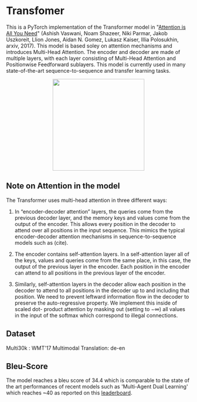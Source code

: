 # Transfomer
This is a PyTorch implementation of the Transformer model in "[Attention is All You Need](https://arxiv.org/abs/1706.03762)" (Ashish Vaswani, Noam Shazeer, Niki Parmar, Jakob Uszkoreit, Llion Jones, Aidan N. Gomez, Lukasz Kaiser, Illia Polosukhin, arxiv, 2017). This model is based soley on attention mechanisms and introduces Multi-Head Attention. The encoder and decoder are made of multiple layers, with each layer consisting of Multi-Head Attention and Positionwise Feedforward sublayers. This model is currently used in many state-of-the-art sequence-to-sequence and transfer learning tasks.  
<p align="center">
<img src="http://imgur.com/1krF2R6.png" width="250">
</p>  

## Note on Attention in the model
The Transformer uses multi-head attention in three different ways:   
1) In “encoder-decoder attention” layers, the queries come from the previous decoder layer, and the memory keys and values come from the output of the encoder. This allows every position in the decoder to attend over all positions in the input sequence. This mimics the typical encoder-decoder attention mechanisms in sequence-to-sequence models such as (cite).  

2) The encoder contains self-attention layers. In a self-attention layer all of the keys, values and queries come from the same place, in this case, the output of the previous layer in the encoder. Each position in the encoder can attend to all positions in the previous layer of the encoder.  

3) Similarly, self-attention layers in the decoder allow each position in the decoder to attend to all positions in the decoder up to and including that position. We need to prevent leftward information flow in the decoder to preserve the auto-regressive property. We implement this inside of scaled dot- product attention by masking out (setting to −∞) all values in the input of the softmax which correspond to illegal connections.  

## Dataset 
Multi30k : WMT'17 Multimodal Translation: de-en
  
## Bleu-Score
The model reaches a bleu score of 34.4 which is comparable to the state of the art performances of recent models such as 'Multi-Agent Dual Learning' which reaches ~40 as reported on this [leaderboard](https://paperswithcode.com/sota/machine-translation-on-wmt2016-english-german).


